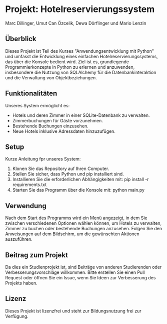 # Projekt: Hotelreservierungssystem
Marc Dillinger, Umut Can Özcelik, Dewa Dörflinger und Mario Lenzin

## Überblick
Dieses Projekt ist Teil des Kurses "Anwendungsentwicklung mit Python" und umfasst die Entwicklung eines einfachen Hotelreservierungssystems, das über die Konsole bedient wird. Ziel ist es, grundlegende Programmierkonzepte in Python zu erlernen und anzuwenden, insbesondere die Nutzung von SQLAlchemy für die Datenbankinteraktion und die Verwaltung von Objektbeziehungen.

## Funktionalitäten
Unseres System ermöglicht es:
- Hotels und deren Zimmer in einer SQLite-Datenbank zu verwalten.
- Zimmerbuchungen für Gäste vorzunehmen.
- Bestehende Buchungen einzusehen.
- Neue Hotels inklusive Adressdaten hinzuzufügen.

## Setup
Kurze Anleitung fpr unseres System:

1. Klonen Sie das Repository auf Ihren Computer.
2. Stellen Sie sicher, dass Python und pip installiert sind.
3. Installieren Sie die erforderlichen Abhängigkeiten mit:
pip install -r requirements.txt
4. Starten Sie das Programm über die Konsole mit:
python main.py

## Verwendung
Nach dem Start des Programms wird ein Menü angezeigt, in dem Sie zwischen verschiedenen Optionen wählen können, um Hotels zu verwalten, Zimmer zu buchen oder bestehende Buchungen anzusehen. Folgen Sie den Anweisungen auf dem Bildschirm, um die gewünschten Aktionen auszuführen.

## Beitrag zum Projekt
Da dies ein Studienprojekt ist, sind Beiträge von anderen Studierenden oder Verbesserungsvorschläge willkommen. Bitte erstellen Sie einen Pull Request oder öffnen Sie ein Issue, wenn Sie Ideen zur Verbesserung des Projekts haben.

## Lizenz
Dieses Projekt ist lizenzfrei und steht zur Bildungsnutzung frei zur Verfügung.
